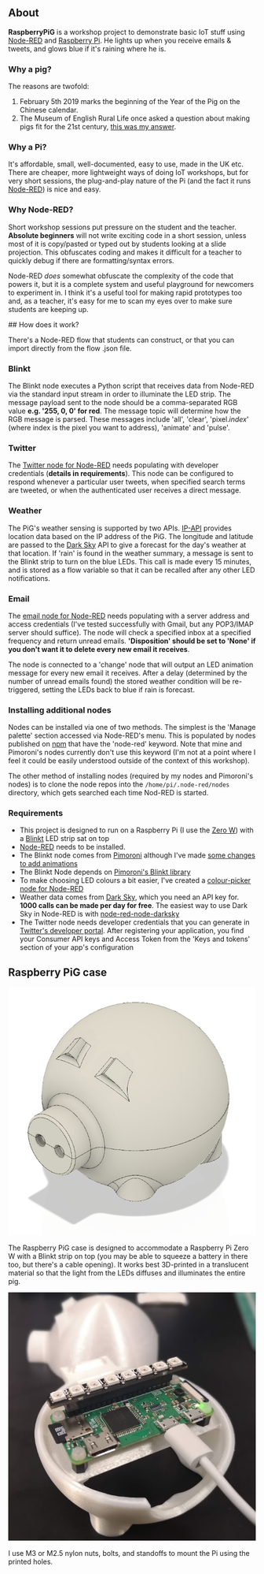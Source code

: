 ## About

**RaspberryPiG** is a workshop project to demonstrate basic IoT stuff using [Node-RED](https://nodered.org) and [Raspberry Pi](https://raspberrypi.org/). He lights up when you receive emails & tweets, and glows blue if it's raining where he is.


### Why a pig?

The reasons are twofold:
1. February 5th 2019 marks the beginning of the Year of the Pig on the Chinese calendar.
2.  The Museum of English Rural Life once asked a question about making pigs fit for the 21st century, [this was my answer](https://twitter.com/jamesmedd/status/1045214372501573632).

### Why a Pi?

It's affordable, small, well-documented, easy to use, made in the UK etc. There are cheaper, more lightweight ways of doing IoT workshops, but for very short sessions, the plug-and-play nature of the Pi (and the fact it runs [Node-RED](https://nodered.org)) is nice and easy.

### Why Node-RED?

Short workshop sessions put pressure on the student and the teacher. **Absolute beginners** will not write exciting code in a short session, unless most of it is copy/pasted or typed out by students looking at a slide projection. This obfuscates coding and makes it difficult for a teacher to quickly debug if there are formatting/syntax errors.

Node-RED *does* somewhat obfuscate the complexity of the code that powers it, but it is a complete system and useful playground for newcomers to experiment in. I think it's a useful tool for making rapid prototypes too and, as a teacher, it's easy for me to scan my eyes over to make sure students are keeping up.

## How does it work?

There's a Node-RED flow that students can construct, or that you can import directly from the flow .json file.

### Blinkt

The Blinkt node executes a Python script that receives data from Node-RED via the standard input stream in order to illuminate the LED strip. The message payload sent to the node should be a comma-separated RGB value **e.g. '255, 0, 0' for red**. The message topic will determine how the RGB message is parsed. These messages include 'all', 'clear', 'pixel.*index*' (where index is the pixel you want to address), 'animate' and 'pulse'.

### Twitter

The [Twitter node for Node-RED](https://www.npmjs.com/package/node-red-node-twitter) needs populating with developer credentials (**details in requirements**). This node can be configured to respond whenever a particular user tweets, when specified search terms are tweeted, or when the authenticated user receives a direct message.

### Weather

The PiG's weather sensing is supported by two APIs. [IP-API](http://ip-api.com) provides location data based on the IP address of the PiG. The longitude and latitude are passed to the [Dark Sky](http://darksky.net/) API to give a forecast for the day's weather at that location. If 'rain' is found in the weather summary, a message is sent to the Blinkt strip to turn on the blue LEDs. This call is made every 15 minutes, and is stored as a flow variable so that it can be recalled after any other LED notifications.

### Email

The [email node for Node-RED](https://flows.nodered.org/node/node-red-node-email) needs populating with a server address and access credentials (I've tested successfully with Gmail, but any POP3/IMAP server should suffice). The node will check a specified inbox at a specified frequency and return unread emails. **'Disposition' should be set to 'None' if you don't want it to delete every new email it receives**. 

The node is connected to a 'change' node that will output an LED animation message for every new email it receives. After a delay (determined by the number of unread emails found) the stored weather condition will be re-triggered, setting the LEDs back to blue if rain is forecast.

### Installing additional nodes

Nodes can be installed via one of two methods. The simplest is the 'Manage palette' section accessed via Node-RED's menu. This is populated by nodes published on [npm](https://www.npmjs.com/) that have the 'node-red' keyword. Note that mine and Pimoroni's nodes currently don't use this keyword (I'm not at a point where I feel it could be easily understood outside of the context of this workshop).

The other method of installing nodes (required by my nodes and Pimoroni's nodes) is to clone the node repos into the `/home/pi/.node-red/nodes` directory, which gets searched each time Nod-RED is started.

### Requirements

* This project is designed to run on a Raspberry Pi (I use the [Zero W](https://www.raspberrypi.org/products/raspberry-pi-zero-w/)) with a [Blinkt](https://shop.pimoroni.com/products/blinkt) LED strip sat on top
* [Node-RED](https://nodered.org) needs to be installed.
* The Blinkt node comes from [Pimoroni](https://github.com/pimoroni/node-red-nodes) although I've made [some changes to add animations](https://github.com/jrmedd/node-red-nodes)
* The Blinkt Node depends on [Pimoroni's Blinkt library](https://github.com/pimoroni/blinkt)
* To make choosing LED colours a bit easier, I've created a [colour-picker node for Node-RED](https://github.com/jrmedd/node-red-contrib-colour-picker)
* Weather data comes from [Dark Sky](https://darksky.net), which you need an API key for. **1000 calls can be made per day for free**. The easiest way to use Dark Sky in Node-RED is with [node-red-node-darksky](https://www.npmjs.com/package/node-red-node-darksky)
* The Twitter node needs developer credentials that you can generate in [Twitter's developer portal](https://developer.twitter.com). After registering your application, you find your Consumer API keys and Access Token from the 'Keys and tokens' section of your app's configuration

## Raspberry PiG case

![Pig Image](https://github.com/jrmedd/RaspberryPiG/raw/master/RaspberryPiG.png)

The Raspberry PiG case is designed to accommodate a Raspberry Pi Zero W with a Blinkt strip on top (you may be able to squeeze a battery in there too, but there's a cable opening). It works best 3D-printed in a translucent material so that the light from the LEDs diffuses and illuminates the entire pig.

![Pig Bolts](https://github.com/jrmedd/RaspberryPiG/raw/master/RaspberryPiG_bolts.png)

I use M3 or M2.5 nylon nuts, bolts, and standoffs to mount the Pi using the printed holes.

